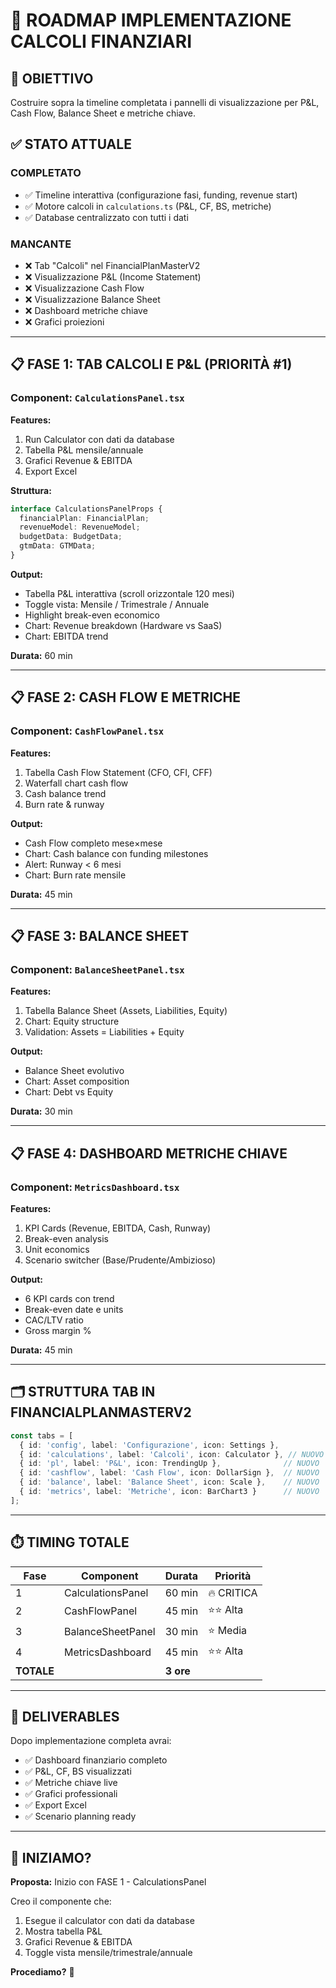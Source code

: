 # 🚀 ROADMAP IMPLEMENTAZIONE CALCOLI FINANZIARI

## 🎯 OBIETTIVO
Costruire sopra la timeline completata i pannelli di visualizzazione per P&L, Cash Flow, Balance Sheet e metriche chiave.

## ✅ STATO ATTUALE

### COMPLETATO
- ✅ Timeline interattiva (configurazione fasi, funding, revenue start)
- ✅ Motore calcoli in `calculations.ts` (P&L, CF, BS, metriche)
- ✅ Database centralizzato con tutti i dati

### MANCANTE
- ❌ Tab "Calcoli" nel FinancialPlanMasterV2
- ❌ Visualizzazione P&L (Income Statement)
- ❌ Visualizzazione Cash Flow
- ❌ Visualizzazione Balance Sheet  
- ❌ Dashboard metriche chiave
- ❌ Grafici proiezioni

---

## 📋 FASE 1: TAB CALCOLI E P&L (PRIORITÀ #1)

### Component: `CalculationsPanel.tsx`

**Features:**
1. Run Calculator con dati da database
2. Tabella P&L mensile/annuale
3. Grafici Revenue & EBITDA
4. Export Excel

**Struttura:**
```typescript
interface CalculationsPanelProps {
  financialPlan: FinancialPlan;
  revenueModel: RevenueModel;
  budgetData: BudgetData;
  gtmData: GTMData;
}
```

**Output:**
- Tabella P&L interattiva (scroll orizzontale 120 mesi)
- Toggle vista: Mensile / Trimestrale / Annuale
- Highlight break-even economico
- Chart: Revenue breakdown (Hardware vs SaaS)
- Chart: EBITDA trend

**Durata:** 60 min

---

## 📋 FASE 2: CASH FLOW E METRICHE

### Component: `CashFlowPanel.tsx`

**Features:**
1. Tabella Cash Flow Statement (CFO, CFI, CFF)
2. Waterfall chart cash flow
3. Cash balance trend
4. Burn rate & runway

**Output:**
- Cash Flow completo mese×mese
- Chart: Cash balance con funding milestones
- Alert: Runway < 6 mesi
- Chart: Burn rate mensile

**Durata:** 45 min

---

## 📋 FASE 3: BALANCE SHEET

### Component: `BalanceSheetPanel.tsx`

**Features:**
1. Tabella Balance Sheet (Assets, Liabilities, Equity)
2. Chart: Equity structure
3. Validation: Assets = Liabilities + Equity

**Output:**
- Balance Sheet evolutivo
- Chart: Asset composition
- Chart: Debt vs Equity

**Durata:** 30 min

---

## 📋 FASE 4: DASHBOARD METRICHE CHIAVE

### Component: `MetricsDashboard.tsx`

**Features:**
1. KPI Cards (Revenue, EBITDA, Cash, Runway)
2. Break-even analysis
3. Unit economics
4. Scenario switcher (Base/Prudente/Ambizioso)

**Output:**
- 6 KPI cards con trend
- Break-even date e units
- CAC/LTV ratio
- Gross margin %

**Durata:** 45 min

---

## 🗂️ STRUTTURA TAB IN FINANCIALPLANMASTERV2

```typescript
const tabs = [
  { id: 'config', label: 'Configurazione', icon: Settings },
  { id: 'calculations', label: 'Calcoli', icon: Calculator }, // NUOVO
  { id: 'pl', label: 'P&L', icon: TrendingUp },              // NUOVO
  { id: 'cashflow', label: 'Cash Flow', icon: DollarSign },  // NUOVO
  { id: 'balance', label: 'Balance Sheet', icon: Scale },    // NUOVO
  { id: 'metrics', label: 'Metriche', icon: BarChart3 }      // NUOVO
];
```

---

## ⏱️ TIMING TOTALE

| Fase | Component | Durata | Priorità |
|------|-----------|--------|----------|
| 1 | CalculationsPanel | 60 min | 🔥 CRITICA |
| 2 | CashFlowPanel | 45 min | ⭐⭐ Alta |
| 3 | BalanceSheetPanel | 30 min | ⭐ Media |
| 4 | MetricsDashboard | 45 min | ⭐⭐ Alta |
| **TOTALE** | | **3 ore** | |

---

## 🎯 DELIVERABLES

Dopo implementazione completa avrai:
- ✅ Dashboard finanziario completo
- ✅ P&L, CF, BS visualizzati
- ✅ Metriche chiave live
- ✅ Grafici professionali
- ✅ Export Excel
- ✅ Scenario planning ready

---

## 🚀 INIZIAMO?

**Proposta:** Inizio con FASE 1 - CalculationsPanel

Creo il componente che:
1. Esegue il calculator con dati da database
2. Mostra tabella P&L 
3. Grafici Revenue & EBITDA
4. Toggle vista mensile/trimestrale/annuale

**Procediamo?** 🎯
